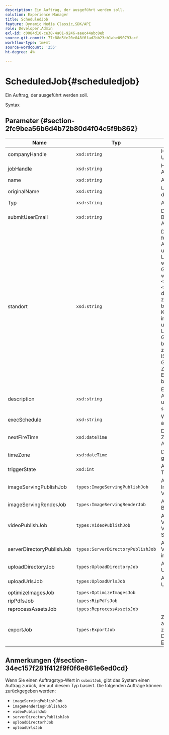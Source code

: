 ```yaml
---
description: Ein Auftrag, der ausgeführt werden soll.
solution: Experience Manager
title: ScheduledJob
feature: Dynamic Media Classic,SDK/API
role: Developer,Admin
exl-id: c0084d10-ce38-4a01-9246-aaec44abc8eb
source-git-commit: 77c88d5fe20e048f6fad2bb23cb1abe090793acf
workflow-type: tm+mt
source-wordcount: '255'
ht-degree: 4%

---
```


# ScheduledJob{#scheduledjob}

Ein Auftrag, der ausgeführt werden soll.

Syntax

## Parameter {#section-2fc9bea56b6d4b72b80d4f04c5f9b862}

| Name | Typ | Beschreibung |
|---|---|---|
| companyHandle | `xsd:string` | Handle des Unternehmens. |
| jobHandle | `xsd:string` | Handhabung geplanter Aufträge. |
| name | `xsd:string` | Auftragsname. |
| originalName | `xsd:string` | Ursprünglicher Name des geplanten Auftrags. |
| Typ | `xsd:string` | Auftragstyp. |
| submitUserEmail | `xsd:string` | Die E-Mail-Adresse des Benutzers, der den Auftrag geplant hat. |
| standort | `xsd:string` | Das Gebietsschema, das für Auftragsprotokolldetails und die E-Mail-Lokalisierung verwendet werden soll. Gebietsschemata werden als `<language_code>[- <country_code>]`, wobei der Sprachcode ein aus zwei Buchstaben bestehender Code in Kleinbuchstaben ist, wie in ISO-639 angegeben, und der optionale Ländercode ein aus Großbuchstaben bestehender Code aus zwei Buchstaben gemäß ISO-3166 ist. Die Gebietsschema-Zeichenfolge für Englisch (USA) lautet beispielsweise: `en-US`. |
| description | `xsd:string` | Eine Beschreibung des Auftrags, wie ursprünglich unter `submitJob`. |
| execSchedule | `xsd:string` | Wann der Auftrag ausgeführt werden soll. |
| nextFireTime | `xsd:dateTime` | Datum, Uhrzeit und Zeitzone, zu der der Auftrag ausgelöst wird. |
| timeZone | `xsd:dateTime` | Die Zeitzone des geplanten Auftrags. |
| triggerState | `xsd:int` | Auswahl des Status des Triggers. |
| imageServingPublishJob | `types:ImageServingPublishJob` | Auftragsdetails für einen Image-Serving-Veröffentlichungsauftrag. |
| imageServingRenderJob | `types:ImageServingRenderJob` | Auftragsdetails für einen Bildrendering-Auftrag. |
| videoPublishJob | `types:VideoPublishJob` | Auftragsdetails für einen Video-Veröffentlichungsauftrag. Siehe [VideoPublishJob](https://experienceleague.adobe.com/docs/dynamic-media-developer-resources/image-production-api/data-types/r-scheduled-job.html). |
| serverDirectoryPublishJob | `types:ServerDirectoryPublishJob` | Auftragsdetails für einen Veröffentlichungsauftrag in Serverordnern. |
| uploadDirectoryJob | `types:UploadDirectoryJob` | Auftragsdetails für einen Upload-Ordnerauftrag. |
| uploadUrlsJob | `types:UploadUrlsJob` | Auftragsdetails für einen Upload-URLs-Auftrag. |
| optimizeImagesJob | `types:OptimizeImagesJob` |  |
| ripPdfsJob | `types:RipPdfsJob` |  |
| reprocessAssetsJob | `types:ReprocessAssetsJob` |  |
| exportJob | `types:ExportJob` | Zulassen des autorisierten Exports von zuvor hochgeladenen Dateien. Siehe [Exportauftrag](https://experienceleague.adobe.com/docs/dynamic-media-developer-resources/image-production-api/data-types/r-scheduled-job.html). |

## Anmerkungen {#section-34ec157f281f412f9f0f6e861e6ed0cd}

Wenn Sie einen Auftragstyp-Wert in `submitJob`, gibt das System einen Auftrag zurück, der auf diesem Typ basiert. Die folgenden Aufträge können zurückgegeben werden:

* `imageServingPublishJob`
* `imageRenderingPublishJob`
* `videoPublishJob`
* `serverDirectoryPublishJob`
* `uploadDirectorhJob`
* `uploadUrlsJob`
